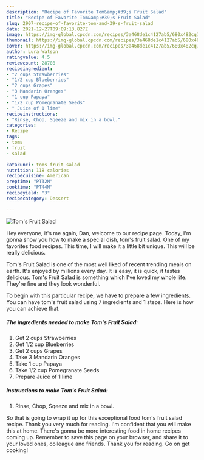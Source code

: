 ```yaml
---
description: "Recipe of Favorite Tom&amp;#39;s Fruit Salad"
title: "Recipe of Favorite Tom&amp;#39;s Fruit Salad"
slug: 2907-recipe-of-favorite-tom-and-39-s-fruit-salad
date: 2021-12-27T09:09:13.827Z
image: https://img-global.cpcdn.com/recipes/3a468de1c4127ab5/680x482cq70/toms-fruit-salad-recipe-main-photo.jpg
thumbnail: https://img-global.cpcdn.com/recipes/3a468de1c4127ab5/680x482cq70/toms-fruit-salad-recipe-main-photo.jpg
cover: https://img-global.cpcdn.com/recipes/3a468de1c4127ab5/680x482cq70/toms-fruit-salad-recipe-main-photo.jpg
author: Lura Watson
ratingvalue: 4.5
reviewcount: 28708
recipeingredient:
- "2 cups Strawberries"
- "1/2 cup Blueberries"
- "2 cups Grapes"
- "3 Mandarin Oranges"
- "1 cup Papaya"
- "1/2 cup Pomegranate Seeds"
- " Juice of 1 lime"
recipeinstructions:
- "Rinse, Chop, Sqeeze and mix in a bowl."
categories:
- Recipe
tags:
- toms
- fruit
- salad

katakunci: toms fruit salad 
nutrition: 118 calories
recipecuisine: American
preptime: "PT32M"
cooktime: "PT44M"
recipeyield: "3"
recipecategory: Dessert

---
```



![Tom&#39;s Fruit Salad](https://img-global.cpcdn.com/recipes/3a468de1c4127ab5/680x482cq70/toms-fruit-salad-recipe-main-photo.jpg)

Hey everyone, it's me again, Dan, welcome to our recipe page. Today, I'm gonna show you how to make a special dish, tom&#39;s fruit salad. One of my favorites food recipes. This time, I will make it a little bit unique. This will be really delicious.



Tom&#39;s Fruit Salad is one of the most well liked of recent trending meals on earth. It's enjoyed by millions every day. It is easy, it is quick, it tastes delicious. Tom&#39;s Fruit Salad is something which I've loved my whole life. They're fine and they look wonderful.


To begin with this particular recipe, we have to prepare a few ingredients. You can have tom&#39;s fruit salad using 7 ingredients and 1 steps. Here is how you can achieve that.

<!--inarticleads1-->

##### The ingredients needed to make Tom&#39;s Fruit Salad:

1. Get 2 cups Strawberries
1. Get 1/2 cup Blueberries
1. Get 2 cups Grapes
1. Take 3 Mandarin Oranges
1. Take 1 cup Papaya
1. Take 1/2 cup Pomegranate Seeds
1. Prepare  Juice of 1 lime




<!--inarticleads2-->

##### Instructions to make Tom&#39;s Fruit Salad:

1. Rinse, Chop, Sqeeze and mix in a bowl.




So that is going to wrap it up for this exceptional food tom&#39;s fruit salad recipe. Thank you very much for reading. I'm confident that you will make this at home. There's gonna be more interesting food in home recipes coming up. Remember to save this page on your browser, and share it to your loved ones, colleague and friends. Thank you for reading. Go on get cooking!
